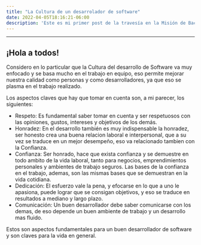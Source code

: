 ```yaml
---
title: "La Cultura de un desarrolador de software"
date: 2022-04-05T18:16:21-06:00
description: 'Este es mi primer post de la travesía en la Misión de Backend con Node JS de Launch X.'
---
```


---
¡Hola a todos!
--- 
Considero en lo particular que la Cultura del desarrollo de Software va muy enfocado y se basa mucho en el trabajo en equipo, eso permite mejorar nuestra calidad como personas y como desarrolladores, ya que eso se plasma en el trabajo realizado. 

Los aspectos claves que hay que tomar en cuenta son, a mi parecer, los siguientes:

- Respeto: Es fundamental saber tomar en cuenta y ser respetuosos con las opiniones, gustos, intereses y objetivos de los demás.
- Honradez: En el desarrollo también es muy indispensable la honradez, ser honesto crea una buena relacion laboral e interpersonal, que a su vez se traduce en un mejor desempeño, eso va relacionado tambien con la Confianza.
- Confianza: Ser honrado, hace que exista confianza y se demuestre en todo ambito de la vida laboral, tanto para negocios, emprendimientos personales y ambientes de trabajo seguros. Las bases de la confianza en el trabajo, ademas, son las mismas bases que se demuestran en la vida cotidiana.
- Dedicación: El esfuerzo vale la pena, y efocarse en lo que a uno le apasiona, puede lograr que se consigan objetivos, y eso se traduce en resultados a mediano y largo plazo.
- Comunicación: Un buen desarrollador debe saber comunicarse con los demas, de eso depende un buen ambiente de trabajo y un desarrollo mas fluido.

Estos son aspectos fundamentales para un buen desarrollador de software y son claves para la vida en general.
